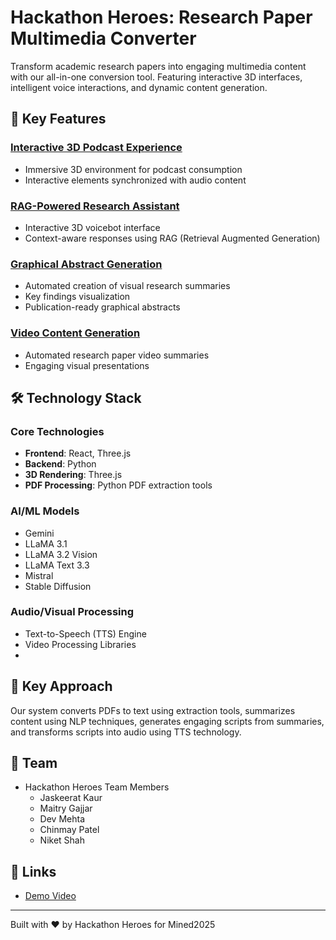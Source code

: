 # Hackathon Heroes: Research Paper Multimedia Converter
Transform academic research papers into engaging multimedia content with our all-in-one conversion tool. Featuring interactive 3D interfaces, intelligent voice interactions, and dynamic content generation.

## 🌟 Key Features
### [Interactive 3D Podcast Experience](your-repo-url-for-podcast)
- Immersive 3D environment for podcast consumption
- Interactive elements synchronized with audio content
### [RAG-Powered Research Assistant](your-repo-url-for-rag)
- Interactive 3D voicebot interface
- Context-aware responses using RAG (Retrieval Augmented Generation)
### [Graphical Abstract Generation](your-repo-url-for-graphic)
- Automated creation of visual research summaries
- Key findings visualization
- Publication-ready graphical abstracts
### [Video Content Generation](your-repo-url-for-video)
- Automated research paper video summaries
- Engaging visual presentations

## 🛠️ Technology Stack

### Core Technologies
- **Frontend**: React, Three.js
- **Backend**: Python
- **3D Rendering**: Three.js
- **PDF Processing**: Python PDF extraction tools

### AI/ML Models
- Gemini
- LLaMA 3.1
- LLaMA 3.2 Vision
- LLaMA Text 3.3
- Mistral
- Stable Diffusion

### Audio/Visual Processing
- Text-to-Speech (TTS) Engine
- Video Processing Libraries
- 
## 🎯 Key Approach

Our system converts PDFs to text using extraction tools, summarizes content using NLP techniques, generates engaging scripts from summaries, and transforms scripts into audio using TTS technology.

## 👥 Team

- Hackathon Heroes Team Members
  - Jaskeerat Kaur
  - Maitry Gajjar
  - Dev Mehta
  - Chinmay Patel
  - Niket Shah

## 🔗 Links

- [Demo Video]()

---
Built with ❤️ by Hackathon Heroes for Mined2025
